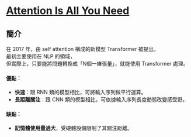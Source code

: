 # [Attention Is All You Need](https://arxiv.org/abs/1706.03762)

## 簡介
在 2017 年，由 self attention 構成的新模型 Transformer 被提出。  
最初主要使用在 NLP 的領域，  
但實際上，只要能將問題轉換成「N個一維張量」，就能使用 Transformer 處理。

#### 優點：
* **快速**：跟 RNN 類的模型相比，可將輸入序列做平行運算。
* **長距離關注**：跟 CNN 類的模型相比，可依據輸入序列長度動態改變感受野。

#### 缺點：
* **記憶體使用量過大**，受硬體設備限制了其關注距離。
